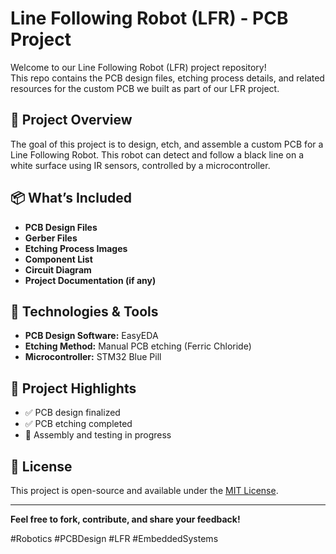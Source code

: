 # Line Following Robot (LFR) - PCB Project

Welcome to our Line Following Robot (LFR) project repository!  
This repo contains the PCB design files, etching process details, and related resources for the custom PCB we built as part of our LFR project.

## 📌 Project Overview

The goal of this project is to design, etch, and assemble a custom PCB for a Line Following Robot. This robot can detect and follow a black line on a white surface using IR sensors, controlled by a microcontroller.

## 📦 What’s Included

- **PCB Design Files** 
- **Gerber Files**
- **Etching Process Images**
- **Component List**
- **Circuit Diagram**
- **Project Documentation (if any)**

## 🔧 Technologies & Tools

- **PCB Design Software:** EasyEDA
- **Etching Method:** Manual PCB etching (Ferric Chloride)
- **Microcontroller:** STM32 Blue Pill


## 📸 Project Highlights

- ✅ PCB design finalized
- ✅ PCB etching completed
- 🚧 Assembly and testing in progress


## 📜 License

This project is open-source and available under the [MIT License](LICENSE).

---

**Feel free to fork, contribute, and share your feedback!**  

#Robotics #PCBDesign #LFR #EmbeddedSystems
